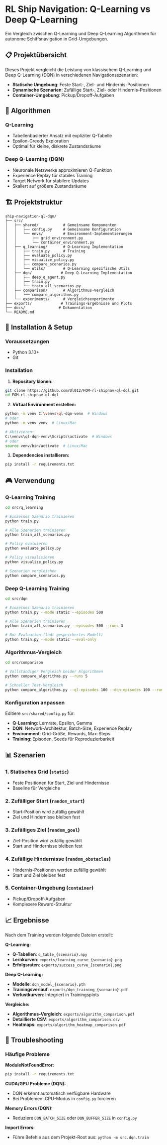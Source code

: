 # RL Ship Navigation: Q-Learning vs Deep Q-Learning

Ein Vergleich zwischen Q-Learning und Deep Q-Learning Algorithmen für autonome Schiffsnavigation in Grid-Umgebungen.

## 📋 Projektübersicht

Dieses Projekt vergleicht die Leistung von klassischem Q-Learning und Deep Q-Learning (DQN) in verschiedenen Navigationsszenarien:

- **Statische Umgebung**: Feste Start-, Ziel- und Hindernis-Positionen
- **Dynamische Szenarien**: Zufällige Start-, Ziel- oder Hindernis-Positionen  
- **Container-Umgebung**: Pickup/Dropoff-Aufgaben

## 🧠 Algorithmen

### Q-Learning
- Tabellenbasierter Ansatz mit expliziter Q-Tabelle
- Epsilon-Greedy Exploration
- Optimal für kleine, diskrete Zustandsräume

### Deep Q-Learning (DQN)
- Neuronale Netzwerke approximieren Q-Funktion
- Experience Replay für stabiles Training
- Target Network für stabilere Updates
- Skaliert auf größere Zustandsräume

## 🏗️ Projektstruktur

```
ship-navigation-ql-dqn/
├── src/
│   ├── shared/           # Gemeinsame Komponenten
│   │   ├── config.py     # Gemeinsame Konfiguration
│   │   └── envs/         # Environment-Implementierungen
│   │       ├── grid_environment.py
│   │       └── container_environment.py
│   ├── q_learning/       # Q-Learning Implementation
│   │   ├── train.py      # Training
│   │   ├── evaluate_policy.py
│   │   ├── visualize_policy.py
│   │   ├── compare_scenarios.py
│   │   └── utils/        # Q-Learning spezifische Utils
│   ├── dqn/             # Deep Q-Learning Implementation
│   │   ├── deep_q_agent.py
│   │   ├── train.py
│   │   └── train_all_scenarios.py
│   ├── comparison/       # Algorithmus-Vergleich
│   │   └── compare_algorithms.py
│   └── experiments/      # Vergleichsexperimente
├── exports/             # Trainings-Ergebnisse und Plots
├── docs/               # Dokumentation
└── README.md
```

## 🚀 Installation & Setup

### Voraussetzungen
- Python 3.10+
- Git

### Installation

1. **Repository klonen:**
```bash
git clone https://github.com/Ul012/FOM-rl-shipnav-ql-dql.git
cd FOM-rl-shipnav-ql-dql
```

2. **Virtual Environment erstellen:**
```bash
python -m venv C:\venvs\ql-dqn-venv  # Windows
# oder 
python -m venv venv  # Linux/Mac

# Aktivieren:
C:\venvs\ql-dqn-venv\Scripts\activate  # Windows
# oder
source venv/bin/activate  # Linux/Mac
```

3. **Dependencies installieren:**
```bash
pip install -r requirements.txt
```

## 🎮 Verwendung

### Q-Learning Training

```bash
cd src/q_learning

# Einzelnes Szenario trainieren
python train.py

# Alle Szenarien trainieren
python train_all_scenarios.py

# Policy evaluieren
python evaluate_policy.py

# Policy visualisieren
python visualize_policy.py

# Szenarien vergleichen
python compare_scenarios.py
```

### Deep Q-Learning Training

```bash
cd src/dqn

# Einzelnes Szenario trainieren
python train.py --mode static --episodes 500

# Alle Szenarien trainieren
python train_all_scenarios.py --episodes 500 --runs 3

# Nur Evaluation (lädt gespeichertes Modell)
python train.py --mode static --eval-only
```

### Algorithmus-Vergleich

```bash
cd src/comparison

# Vollständiger Vergleich beider Algorithmen
python compare_algorithms.py --runs 5

# Schneller Test-Vergleich
python compare_algorithms.py --ql-episodes 100 --dqn-episodes 100 --runs 2
```

### Konfiguration anpassen

Editiere `src/shared/config.py` für:
- **Q-Learning**: Lernrate, Epsilon, Gamma
- **DQN**: Network-Architektur, Batch-Size, Experience Replay
- **Environment**: Grid-Größe, Rewards, Max-Steps
- **Training**: Episoden, Seeds für Reproduzierbarkeit

## 📊 Szenarien

### 1. Statisches Grid (`static`)
- Feste Positionen für Start, Ziel und Hindernisse
- Baseline für Vergleiche

### 2. Zufälliger Start (`random_start`)
- Start-Position wird zufällig gewählt
- Ziel und Hindernisse bleiben fest

### 3. Zufälliges Ziel (`random_goal`)
- Ziel-Position wird zufällig gewählt
- Start und Hindernisse bleiben fest

### 4. Zufällige Hindernisse (`random_obstacles`)
- Hindernis-Positionen werden zufällig gewählt
- Start und Ziel bleiben fest

### 5. Container-Umgebung (`container`)
- Pickup/Dropoff-Aufgaben
- Komplexere Reward-Struktur

## 📈 Ergebnisse

Nach dem Training werden folgende Dateien erstellt:

**Q-Learning:**
- **Q-Tabellen**: `q_table_{scenario}.npy`
- **Lernkurven**: `exports/learning_curve_{scenario}.png`
- **Erfolgsraten**: `exports/success_curve_{scenario}.png`

**Deep Q-Learning:**
- **Modelle**: `dqn_model_{scenario}.pth`
- **Trainingsverlauf**: `exports/dqn_training_{scenario}.pdf`
- **Verlustkurven**: Integriert in Trainingsplots

**Vergleiche:**
- **Algorithmus-Vergleich**: `exports/algorithm_comparison.pdf`
- **Detaillierte CSV**: `exports/algorithm_comparison.csv`
- **Heatmaps**: `exports/algorithm_heatmap_comparison.pdf`

## 🔧 Troubleshooting

### Häufige Probleme

**ModuleNotFoundError:**
```bash
pip install -r requirements.txt
```

**CUDA/GPU Probleme (DQN):**
- DQN erkennt automatisch verfügbare Hardware
- Bei Problemen: CPU-Modus in `config.py` forcieren

**Memory Errors (DQN):**
- Reduziere `DQN_BATCH_SIZE` oder `DQN_BUFFER_SIZE` in `config.py`

**Import Errors:**
- Führe Befehle aus dem Projekt-Root aus: `python -m src.dqn.train`